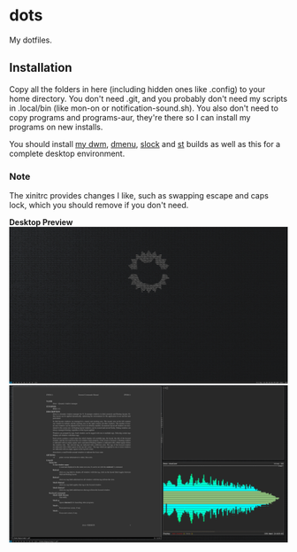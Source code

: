 # dots
My dotfiles.

## Installation

Copy all the folders in here (including hidden ones like .config) to your home directory.
You don't need .git, and you probably don't need my scripts in .local/bin (like mon-on or notification-sound.sh).
You also don't need to copy programs and programs-aur, they're there so I can install my programs on new installs.

You should install [my dwm](https://github.com/dogeystamp/dwm), [dmenu](https://github.com/dogeystamp/dmenu), [slock](https://github.com/dogeystamp/slock) and [st](https://github.com/dogeystamp/st) builds as well as this for a complete desktop environment.

### Note

The xinitrc provides changes I like, such as swapping escape and caps lock, which you should remove if you don't need.

**Desktop Preview**
![preview](https://raw.githubusercontent.com/DogeyStamp/dots/main/preview.png)
![preview](https://raw.githubusercontent.com/DogeyStamp/dots/main/preview2.png)
